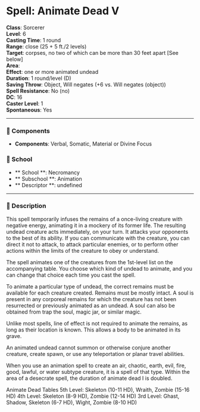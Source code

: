
# Spell: Animate Dead V
**Class**: Sorcerer  
**Level**: 6  
**Casting Time**: 1 round  
**Range**: close (25 + 5 ft./2 levels)  
**Target**: corpses, no two of which can be more than 30 feet apart [See below]  
**Area**:   
**Effect**: one or more animated undead  
**Duration**: 1 round/level (D)  
**Saving Throw**: Object, Will negates (+6 vs. Will negates (object))  
**Spell Resistance**: No (no)  
**DC**: 16  
**Caster Level**: 1  
**Spontaneous**: Yes

---

### 🔮 Components
- **Components**: Verbal, Somatic, Material or Divine Focus

### 🏫 School
- ** School **: Necromancy
- ** Subschool **: Animation
- ** Descriptor **: undefined
---

### 📜 Description
This spell temporarily infuses the remains of a once-living creature with negative energy, animating it in a mockery of its former life. The resulting undead creature acts immediately, on your turn. It attacks your opponents to the best of its ability. If you can communicate with the creature, you can direct it not to attack, to attack particular enemies, or to perform other actions within the limits of the creature to obey or understand.

The spell animates one of the creatures from the 1st-level list on the accompanying table. You choose which kind of undead to animate, and you can change that choice each time you cast the spell.

To animate a particular type of undead, the correct remains must be available for each creature created. Remains must be mostly intact. A soul is present in any corporeal remains for which the creature has not been resurrected or previously animated as an undead. A soul can also be obtained from trap the soul, magic jar, or similar magic.

Unlike most spells, line of effect is not required to animate the remains, as long as their location is known. This allows a body to be animated in its grave.

An animated undead cannot summon or otherwise conjure another creature, create spawn, or use any teleportation or planar travel abilities.

When you use an animation spell to create an air, chaotic, earth, evil, fire, good, lawful, or water subtype creature, it is a spell of that type. Within the area of a desecrate spell, the duration of animate dead I is doubled.

Animate Dead Tables
5th Level: Skeleton (10-11 HD), Wraith, Zombie (15-16 HD)
4th Level: Skeleton (8-9 HD), Zombie (12-14 HD)
3rd Level: Ghast, Shadow, Skeleton (6-7 HD), Wight, Zombie (8-10 HD)
